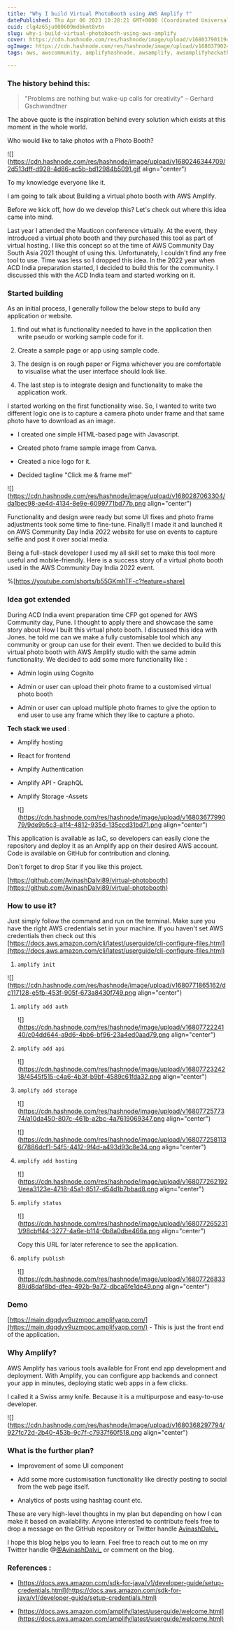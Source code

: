 ```yaml
---
title: "Why I build Virtual PhotoBooth using AWS Amplify ?"
datePublished: Thu Apr 06 2023 10:28:21 GMT+0000 (Coordinated Universal Time)
cuid: clg4z65ju000609mdbkmt8vtn
slug: why-i-build-virtual-photobooth-using-aws-amplify
cover: https://cdn.hashnode.com/res/hashnode/image/upload/v1680379011949/fadcf1fb-f9c1-4488-9a3c-5b64d5ec0185.png
ogImage: https://cdn.hashnode.com/res/hashnode/image/upload/v1680379024935/e70d64a7-22fa-4446-9427-126d9983142a.png
tags: aws, awscommunity, amplifyhashnode, awsamplify, awsamplifyhackathon

---
```


### The history behind this:

> "Problems are nothing but wake-up calls for creativity" – Gerhard Gschwandtner

The above quote is the inspiration behind every solution which exists at this moment in the whole world.

Who would like to take photos with a Photo Booth?

![](https://cdn.hashnode.com/res/hashnode/image/upload/v1680246344709/2d513dff-d928-4d86-ac5b-bd12984b5091.gif align="center")

To my knowledge everyone like it.

I am going to talk about Building a virtual photo booth with AWS Amplify.

Before we kick off, how do we develop this? Let's check out where this idea came into mind.

Last year I attended the Mauticon conference virtually. At the event, they introduced a virtual photo booth and they purchased this tool as part of virtual hosting. I like this concept so at the time of AWS Community Day South Asia 2021 thought of using this. Unfortunately, I couldn't find any free tool to use. Time was less so I dropped this idea. In the 2022 year when ACD India preparation started, I decided to build this for the community. I discussed this with the ACD India team and started working on it.

### Started building

As an initial process, I generally follow the below steps to build any application or website.

1. find out what is functionality needed to have in the application then write pseudo or working sample code for it.
    
2. Create a sample page or app using sample code.
    
3. The design is on rough paper or Figma whichever you are comfortable to visualise what the user interface should look like.
    
4. The last step is to integrate design and functionality to make the application work.
    

I started working on the first functionality wise. So, I wanted to write two different logic one is to capture a camera photo under frame and that same photo have to download as an image.

* I created one simple HTML-based page with Javascript.
    
* Created photo frame sample image from Canva.
    
* Created a nice logo for it.
    
* Decided tagline "Click me & frame me!"
    

![](https://cdn.hashnode.com/res/hashnode/image/upload/v1680287063304/da1bec98-ae4d-4134-8e9e-6099771bd77b.png align="center")

Functionality and design were ready but some UI fixes and photo frame adjustments took some time to fine-tune. Finally!! I made it and launched it on AWS Community Day India 2022 website for use on events to capture selfie and post it over social media.

Being a full-stack developer I used my all skill set to make this tool more useful and mobile-friendly. Here is a success story of a virtual photo booth used in the AWS Community Day India 2022 event.

%[https://youtube.com/shorts/b55GKmhTF-c?feature=share] 

### Idea got extended

During ACD India event preparation time CFP got opened for AWS Community day, Pune. I thought to apply there and showcase the same story about How I built this virtual photo booth. I discussed this idea with Jones. he told me can we make a fully customisable tool which any community or group can use for their event. Then we decided to build this virtual photo booth with AWS Amplify studio with the same admin functionality. We decided to add some more functionality like :

* Admin login using Cognito
    
* Admin or user can upload their photo frame to a customised virtual photo booth
    
* Admin or user can upload multiple photo frames to give the option to end user to use any frame which they like to capture a photo.
    

**Tech stack we used** :

* Amplify hosting
    
* React for frontend
    
* Amplify Authentication
    
* Amplify API - GraphQL
    
* Amplify Storage -Assets
    
    ![](https://cdn.hashnode.com/res/hashnode/image/upload/v1680367799079/9de9b5c3-a1f4-4812-935d-135ccd31bd71.png align="center")
    

This application is available as IaC, so developers can easily clone the repository and deploy it as an Amplify app on their desired AWS account. Code is available on GitHub for contribution and cloning.

Don't forget to drop Star if you like this project.

[https://github.com/AvinashDalvi89/virtual-photobooth](https://github.com/AvinashDalvi89/virtual-photobooth)

### How to use it?

Just simply follow the command and run on the terminal. Make sure you have the right AWS credentials set in your machine. If you haven't set AWS credentials then check out this [https://docs.aws.amazon.com/cli/latest/userguide/cli-configure-files.html](https://docs.aws.amazon.com/cli/latest/userguide/cli-configure-files.html)

1. `amplify init`
    

![](https://cdn.hashnode.com/res/hashnode/image/upload/v1680771865162/dc117128-e5fb-453f-905f-673a8430f749.png align="center")

1. `amplify add auth`
    
    ![](https://cdn.hashnode.com/res/hashnode/image/upload/v1680772224140/c04dd644-a9d6-4bb6-bf96-23a4ed0aad79.png align="center")
    
2. `amplify add api`
    
    ![](https://cdn.hashnode.com/res/hashnode/image/upload/v1680772324218/4545f515-c4a6-4b3f-b9bf-4589c61fda32.png align="center")
    
3. `amplify add storage`
    
    ![](https://cdn.hashnode.com/res/hashnode/image/upload/v1680772577374/a10da450-807c-461b-a2bc-4a7619069347.png align="center")
    
    ![](https://cdn.hashnode.com/res/hashnode/image/upload/v1680772581136/7886dcf1-54f5-4412-9f4d-a493d93c8e34.png align="center")
    
4. `amplify add hosting`
    
    ![](https://cdn.hashnode.com/res/hashnode/image/upload/v1680772621921/eea3123e-4718-45a1-8517-d54d1b7bbad8.png align="center")
    
5. `amplify status`
    
    ![](https://cdn.hashnode.com/res/hashnode/image/upload/v1680772652311/98cbff44-3277-4a6e-b114-0b8a0dbe466a.png align="center")
    
    Copy this URL for later reference to see the application.
    
6. `amplify publish`
    
    ![](https://cdn.hashnode.com/res/hashnode/image/upload/v1680772683389/d8daf8bd-dfea-492b-9a72-dbca6fe1de49.png align="center")
    

### Demo

[https://main.dgqdyv9uzmpoc.amplifyapp.com/](https://main.dgqdyv9uzmpoc.amplifyapp.com/) - This is just the front end of the application.

### Why Amplify?

AWS Amplify has various tools available for Front end app development and deployment. With Amplify, you can configure app backends and connect your app in minutes, deploying static web apps in a few clicks.

I called it a Swiss army knife. Because it is a multipurpose and easy-to-use developer.

![](https://cdn.hashnode.com/res/hashnode/image/upload/v1680368297794/927fc72d-2b40-453b-9c7f-c7937f60f518.png align="center")

### What is the further plan?

* Improvement of some UI component
    
* Add some more customisation functionality like directly posting to social from the web page itself.
    
* Analytics of posts using hashtag count etc.
    

These are very high-level thoughts in my plan but depending on how I can make it based on availability. Anyone interested to contribute feels free to drop a message on the GitHub repository or Twitter handle [AvinashDalvi\_](https://twitter.com/avinashdalvi_)

I hope this blog helps you to learn. Feel free to reach out to me on my Twitter handle @[@AvinashDalvi_](@AvinashDalvi_) or comment on the blog.

### References :

* [https://docs.aws.amazon.com/sdk-for-java/v1/developer-guide/setup-credentials.html](https://docs.aws.amazon.com/sdk-for-java/v1/developer-guide/setup-credentials.html)
    
* [https://docs.aws.amazon.com/amplify/latest/userguide/welcome.html](https://docs.aws.amazon.com/amplify/latest/userguide/welcome.html)